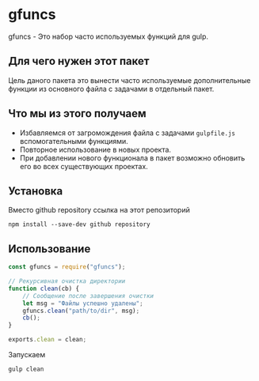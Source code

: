 # gfuncs
gfuncs - Это набор часто используемых функций для gulp.

## Для чего нужен этот пакет
Цель даного пакета это вынести часто используемые дополнительные функции из основного файла с задачами в отдельный пакет.

## Что мы из этого получаем
* Избавляемся от загромождения файла с задачами `gulpfile.js` вспомогательными функциями.
* Повторное использование в новых проекта.
* При добавлении нового функционала в пакет возможно обновить его во всех существующих проектах.

## Установка
Вместо github repository ссылка на этот репозиторий
```
npm install --save-dev github repository
```

## Использование
```js
const gfuncs = require("gfuncs");

// Рекурсивная очистка директории
function clean(cb) {
	// Сообщение после завершения очистки
	let msg = "Файлы успешно удалены";
	gfuncs.clean("path/to/dir", msg);
	cb();
}

exports.clean = clean;
```
Запускаем
```
gulp clean
```